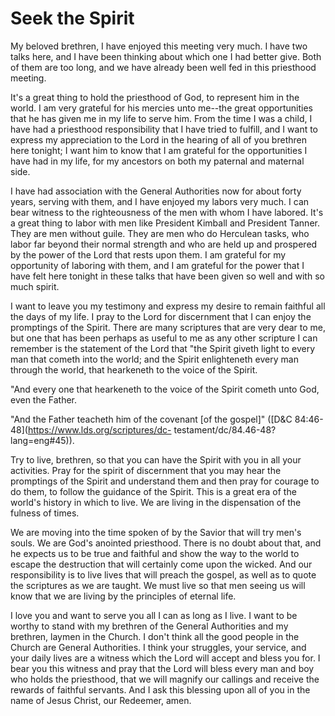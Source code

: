 # Seek the Spirit

My beloved brethren, I have enjoyed this meeting very much. I have two talks
here, and I have been thinking about which one I had better give. Both of them
are too long, and we have already been well fed in this priesthood meeting.

It's a great thing to hold the priesthood of God, to represent him in the
world. I am very grateful for his mercies unto me--the great opportunities
that he has given me in my life to serve him. From the time I was a child, I
have had a priesthood responsibility that I have tried to fulfill, and I want
to express my appreciation to the Lord in the hearing of all of you brethren
here tonight; I want him to know that I am grateful for the opportunities I
have had in my life, for my ancestors on both my paternal and maternal side.

I have had association with the General Authorities now for about forty years,
serving with them, and I have enjoyed my labors very much. I can bear witness
to the righteousness of the men with whom I have labored. It's a great thing
to labor with men like President Kimball and President Tanner. They are men
without guile. They are men who do Herculean tasks, who labor far beyond their
normal strength and who are held up and prospered by the power of the Lord
that rests upon them. I am grateful for my opportunity of laboring with them,
and I am grateful for the power that I have felt here tonight in these talks
that have been given so well and with so much spirit.

I want to leave you my testimony and express my desire to remain faithful all
the days of my life. I pray to the Lord for discernment that I can enjoy the
promptings of the Spirit. There are many scriptures that are very dear to me,
but one that has been perhaps as useful to me as any other scripture I can
remember is the statement of the Lord that "the Spirit giveth light to every
man that cometh into the world; and the Spirit enlighteneth every man through
the world, that hearkeneth to the voice of the Spirit.

"And every one that hearkeneth to the voice of the Spirit cometh unto God,
even the Father.

"And the Father teacheth him of the covenant [of the gospel]" ([D&amp;C
84:46-48](https://www.lds.org/scriptures/dc-
testament/dc/84.46-48?lang=eng#45)).

Try to live, brethren, so that you can have the Spirit with you in all your
activities. Pray for the spirit of discernment that you may hear the
promptings of the Spirit and understand them and then pray for courage to do
them, to follow the guidance of the Spirit. This is a great era of the world's
history in which to live. We are living in the dispensation of the fulness of
times.

We are moving into the time spoken of by the Savior that will try men's souls.
We are God's anointed priesthood. There is no doubt about that, and he expects
us to be true and faithful and show the way to the world to escape the
destruction that will certainly come upon the wicked. And our responsibility
is to live lives that will preach the gospel, as well as to quote the
scriptures as we are taught. We must live so that men seeing us will know that
we are living by the principles of eternal life.

I love you and want to serve you all I can as long as I live. I want to be
worthy to stand with my brethren of the General Authorities and my brethren,
laymen in the Church. I don't think all the good people in the Church are
General Authorities. I think your struggles, your service, and your daily
lives are a witness which the Lord will accept and bless you for. I bear you
this witness and pray that the Lord will bless every man and boy who holds the
priesthood, that we will magnify our callings and receive the rewards of
faithful servants. And I ask this blessing upon all of you in the name of
Jesus Christ, our Redeemer, amen.


